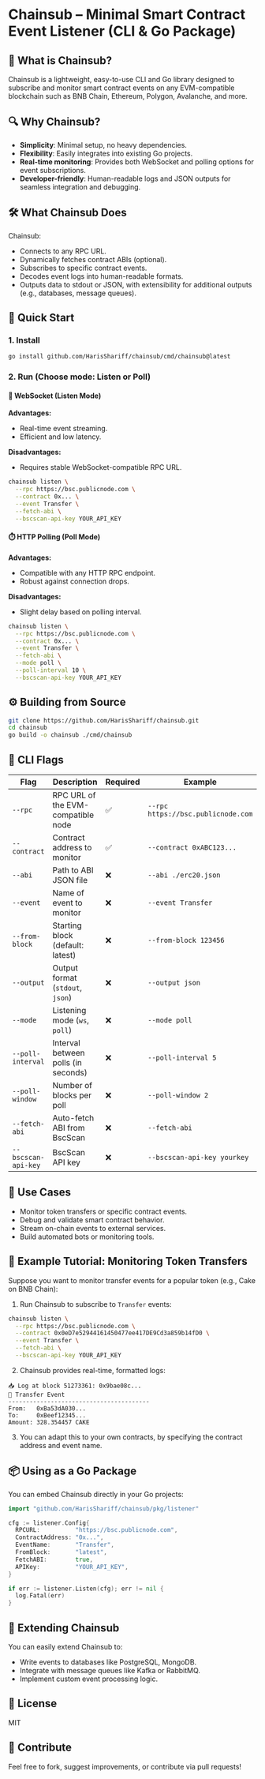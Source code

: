 # Chainsub – Minimal Smart Contract Event Listener (CLI & Go Package)

## 📌 What is Chainsub?

Chainsub is a lightweight, easy-to-use CLI and Go library designed to subscribe and monitor smart contract events on any EVM-compatible blockchain such as BNB Chain, Ethereum, Polygon, Avalanche, and more.

## 🔍 Why Chainsub?

- **Simplicity**: Minimal setup, no heavy dependencies.
- **Flexibility**: Easily integrates into existing Go projects.
- **Real-time monitoring**: Provides both WebSocket and polling options for event subscriptions.
- **Developer-friendly**: Human-readable logs and JSON outputs for seamless integration and debugging.

## 🛠️ What Chainsub Does

Chainsub:

- Connects to any RPC URL.
- Dynamically fetches contract ABIs (optional).
- Subscribes to specific contract events.
- Decodes event logs into human-readable formats.
- Outputs data to stdout or JSON, with extensibility for additional outputs (e.g., databases, message queues).

## 🚀 Quick Start

### 1. Install

```bash
go install github.com/HarisShariff/chainsub/cmd/chainsub@latest
```

### 2. Run (Choose mode: Listen or Poll)

#### 🔄 WebSocket (Listen Mode)

**Advantages:**

- Real-time event streaming.
- Efficient and low latency.

**Disadvantages:**

- Requires stable WebSocket-compatible RPC URL.

```bash
chainsub listen \
  --rpc https://bsc.publicnode.com \
  --contract 0x... \
  --event Transfer \
  --fetch-abi \
  --bscscan-api-key YOUR_API_KEY
```

#### ⏱️ HTTP Polling (Poll Mode)

**Advantages:**

- Compatible with any HTTP RPC endpoint.
- Robust against connection drops.

**Disadvantages:**

- Slight delay based on polling interval.

```bash
chainsub listen \
  --rpc https://bsc.publicnode.com \
  --contract 0x... \
  --event Transfer \
  --fetch-abi \
  --mode poll \
  --poll-interval 10 \
  --bscscan-api-key YOUR_API_KEY
```

## ⚙️ Building from Source

```bash
git clone https://github.com/HarisShariff/chainsub.git
cd chainsub
go build -o chainsub ./cmd/chainsub
```

## 🚩 CLI Flags

| Flag                | Description                         | Required | Example                            |
| ------------------- | ----------------------------------- | -------- | ---------------------------------- |
| `--rpc`             | RPC URL of the EVM-compatible node  | ✅       | `--rpc https://bsc.publicnode.com` |
| `--contract`        | Contract address to monitor         | ✅       | `--contract 0xABC123...`           |
| `--abi`             | Path to ABI JSON file               | ❌       | `--abi ./erc20.json`               |
| `--event`           | Name of event to monitor            | ❌       | `--event Transfer`                 |
| `--from-block`      | Starting block (default: latest)    | ❌       | `--from-block 123456`              |
| `--output`          | Output format (`stdout`, `json`)    | ❌       | `--output json`                    |
| `--mode`            | Listening mode (`ws`, `poll`)       | ❌       | `--mode poll`                      |
| `--poll-interval`   | Interval between polls (in seconds) | ❌       | `--poll-interval 5`                |
| `--poll-window`     | Number of blocks per poll           | ❌       | `--poll-window 2`                  |
| `--fetch-abi`       | Auto-fetch ABI from BscScan         | ❌       | `--fetch-abi`                      |
| `--bscscan-api-key` | BscScan API key                     | ❌       | `--bscscan-api-key yourkey`        |

## 🎯 Use Cases

- Monitor token transfers or specific contract events.
- Debug and validate smart contract behavior.
- Stream on-chain events to external services.
- Build automated bots or monitoring tools.

## 📖 Example Tutorial: Monitoring Token Transfers

Suppose you want to monitor transfer events for a popular token (e.g., Cake on BNB Chain):

1. Run Chainsub to subscribe to `Transfer` events:

```bash
chainsub listen \
  --rpc https://bsc.publicnode.com \
  --contract 0x0eD7e52944161450477ee417DE9Cd3a859b14fD0 \
  --event Transfer \
  --fetch-abi \
  --bscscan-api-key YOUR_API_KEY
```

2. Chainsub provides real-time, formatted logs:

```
📥 Log at block 51273361: 0x9bae08c...
🔁 Transfer Event
----------------------------------------
From:   0xBa53dA030...
To:     0xBeef12345...
Amount: 328.354457 CAKE
```

3. You can adapt this to your own contracts, by specifying the contract address and event name.

## 📦 Using as a Go Package

You can embed Chainsub directly in your Go projects:

```go
import "github.com/HarisShariff/chainsub/pkg/listener"

cfg := listener.Config{
  RPCURL:          "https://bsc.publicnode.com",
  ContractAddress: "0x...",
  EventName:       "Transfer",
  FromBlock:       "latest",
  FetchABI:        true,
  APIKey:          "YOUR_API_KEY",
}

if err := listener.Listen(cfg); err != nil {
  log.Fatal(err)
}
```

## 🧩 Extending Chainsub

You can easily extend Chainsub to:

- Write events to databases like PostgreSQL, MongoDB.
- Integrate with message queues like Kafka or RabbitMQ.
- Implement custom event processing logic.

## 📜 License

MIT

## 🌟 Contribute

Feel free to fork, suggest improvements, or contribute via pull requests!
